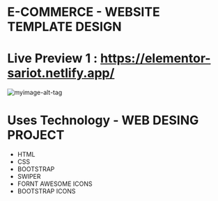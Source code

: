 #     E-COMMERCE - WEBSITE TEMPLATE DESIGN

# Live Preview 1 :  https://elementor-sariot.netlify.app/

![myimage-alt-tag](https://i.postimg.cc/G9wk4BzZ/screencapture-elementor-sariot-netlify-app-2023-04-06-01-37-27.png)

# Uses Technology - WEB DESING PROJECT
- HTML
- CSS 
- BOOTSTRAP
- SWIPER
- FORNT AWESOME ICONS
- BOOTSTRAP ICONS
